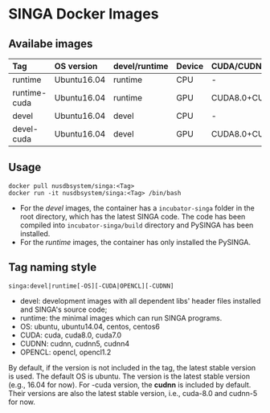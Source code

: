 # SINGA Docker Images

## Availabe images

| Tag | OS version | devel/runtime | Device|CUDA/CUDNN|
|:----|:-----------|:--------------|:------|:---------|
|runtime| Ubuntu16.04|runtime|CPU|-|
|runtime-cuda| Ubuntu16.04|runtime|GPU|CUDA8.0+CUDNN5|
|devel| Ubuntu16.04|devel|CPU|-|
|devel-cuda| Ubuntu16.04|devel|GPU|CUDA8.0+CUDNN5|

## Usage

    docker pull nusdbsystem/singa:<Tag>
    docker run -it nusdbsystem/singa:<Tag> /bin/bash

* For the *devel* images, the container has a `incubator-singa` folder in the root directory,
which has the latest SINGA code. The code has been compiled into `incubator-singa/build` directory and PySINGA has been installed.
* For the *runtime* images, the container has only installed the PySINGA.

## Tag naming style

    singa:devel|runtime[-OS][-CUDA|OPENCL][-CUDNN]

* devel: development images with all dependent libs' header files installed and SINGA's source code;
* runtime: the minimal images which can run SINGA programs.
* OS: ubuntu, ubuntu14.04, centos, centos6
* CUDA: cuda, cuda8.0, cuda7.0
* CUDNN: cudnn, cudnn5, cudnn4
* OPENCL: opencl, opencl1.2

By default, if the version is not included in the tag, the latest stable version is used.
The default OS is ubuntu. The version is the latest stable version (e.g., 16.04 for now).
For -cuda version, the **cudnn** is included by default. Their versions are also the latest stable version, i.e., cuda-8.0 and cudnn-5 for now.
